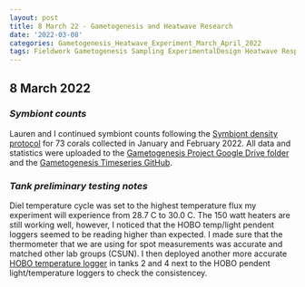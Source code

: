 ```yaml
---
layout: post
title: 8 March 22 - Gametogenesis and Heatwave Research
date: '2022-03-08'
categories: Gametogenesis_Heatwave_Experiment_March_April_2022
tags: Fieldwork Gametogenesis Sampling ExperimentalDesign Heatwave Respirometry
---
```


## 8 March 2022

### *Symbiont counts*

Lauren and I continued symbiont counts following the [Symbiont density protocol](https://github.com/urol-e5/protocols/blob/master/2020-01-07-Cell_Density-Protocol.md) for 73 corals collected in January and February 2022. All data and statistics were uploaded to the [Gametogenesis Project Google Drive folder](https://drive.google.com/drive/u/0/folders/1KSkMOiGlpIDJ80WWa3U5HESVHea4GNIu) and the [Gametogenesis Timeseries GitHub](https://github.com/daniellembecker/Gametogenesis/tree/main/gametogenesis_timeseries). 

### *Tank preliminary testing notes*

Diel temperature cycle was set to the highest temperature flux my experiment will experience from 28.7 C to 30.0 C. The 150 watt heaters are still working well, however, I noticed that the HOBO temp/light pendent loggers seemed to be reading higher than expected. I made sure that the thermometer that we are using for spot measurements was accurate and matched other lab groups (CSUN). I then deployed another more accurate [HOBO temperature logger](https://www.onsetcomp.com/products/data-loggers/u22-001/) in tanks 2 and 4 next to the HOBO pendent light/temperature loggers to check the consistencey. 
